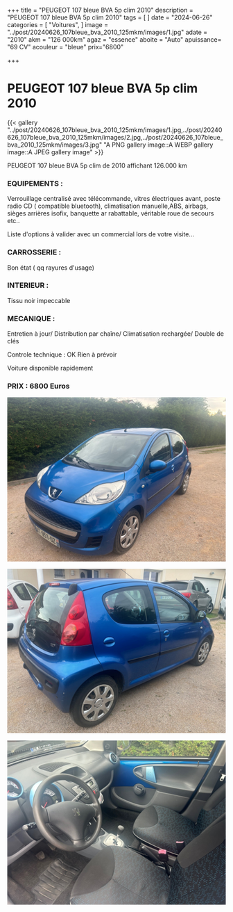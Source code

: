+++
title = "PEUGEOT 107 bleue BVA 5p clim 2010"
description = "PEUGEOT 107 bleue BVA 5p clim 2010"
tags = [
]
date = "2024-06-26"
categories = [
    "Voitures",
]
image = "../post/20240626_107bleue_bva_2010_125mkm/images/1.jpg"
adate = "2010"
akm = "126 000km"
agaz = "essence"
aboite = "Auto"
apuissance= "69 CV"
acouleur = "bleue"
prix="6800"

+++

# PEUGEOT 107 bleue BVA 5p clim 2010

{{< gallery "../post/20240626_107bleue_bva_2010_125mkm/images/1.jpg,../post/20240626_107bleue_bva_2010_125mkm/images/2.jpg,../post/20240626_107bleue_bva_2010_125mkm/images/3.jpg" "A PNG gallery image::A WEBP gallery image::A JPEG gallery image" >}}


PEUGEOT 107 bleue BVA 5p clim de 2010 affichant 126.000 km


### EQUIPEMENTS :
Verrouillage centralisé avec télécommande, vitres électriques avant, poste radio CD ( compatible bluetooth), climatisation manuelle,ABS, airbags, sièges arrières isofix, banquette ar rabattable, véritable roue de secours etc..


Liste d'options à valider avec un commercial lors de votre visite...


### CARROSSERIE :
Bon état ( qq rayures d'usage)


### INTERIEUR :
Tissu noir impeccable

### MECANIQUE :
Entretien à jour/
Distribution par chaîne/
Climatisation rechargée/
Double de clés


Controle technique : OK
Rien à prévoir


Voiture disponible rapidement


### PRIX : 6800 Euros


<!-- more -->


![](images/1.jpg)

![](images/2.jpg)

![](images/3.jpg)

